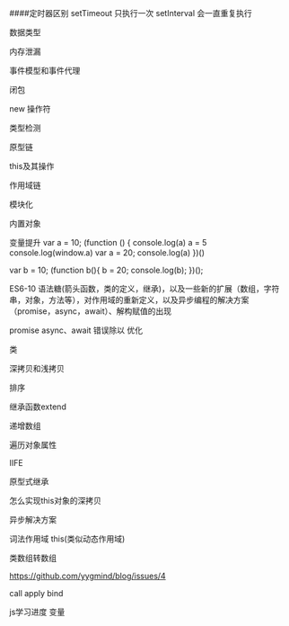####定时器区别
setTimeout 只执行一次
setInterval 会一直重复执行

数据类型

内存泄漏


事件模型和事件代理

闭包

new 操作符

类型检测

原型链

this及其操作


作用域链

模块化

内置对象

变量提升
var a = 10;
(function () {
    console.log(a)
    a = 5
    console.log(window.a)
    var a = 20;
    console.log(a)
})()

var b = 10;
(function b(){
    b = 20;
    console.log(b); 
})();



ES6-10
语法糖(箭头函数，类的定义，继承)，以及一些新的扩展（数组，字符串，对象，方法等），对作用域的重新定义，以及异步编程的解决方案（promise，async，await）、解构赋值的出现

promise async、await 错误除以 优化

类

深拷贝和浅拷贝



排序

继承函数extend

递增数组


遍历对象属性

IIFE

原型式继承

怎么实现this对象的深拷贝

异步解决方案


词法作用域 this(类似动态作用域)

类数组转数组

https://github.com/yygmind/blog/issues/4

call apply bind

js学习进度
变量